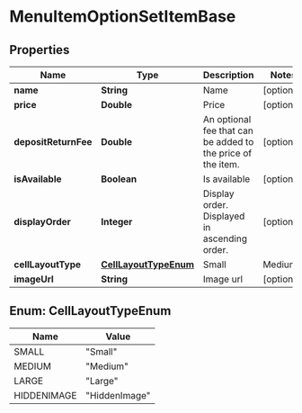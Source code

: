 
# MenuItemOptionSetItemBase

## Properties
Name | Type | Description | Notes
------------ | ------------- | ------------- | -------------
**name** | **String** | Name |  [optional]
**price** | **Double** | Price |  [optional]
**depositReturnFee** | **Double** | An optional fee that can be added to the price of the item. |  [optional]
**isAvailable** | **Boolean** | Is available |  [optional]
**displayOrder** | **Integer** | Display order. Displayed in ascending order. |  [optional]
**cellLayoutType** | [**CellLayoutTypeEnum**](#CellLayoutTypeEnum) | Small | Medium | Large  Affects the layout of the menu. |  [optional]
**imageUrl** | **String** | Image url |  [optional]


<a name="CellLayoutTypeEnum"></a>
## Enum: CellLayoutTypeEnum
Name | Value
---- | -----
SMALL | &quot;Small&quot;
MEDIUM | &quot;Medium&quot;
LARGE | &quot;Large&quot;
HIDDENIMAGE | &quot;HiddenImage&quot;



